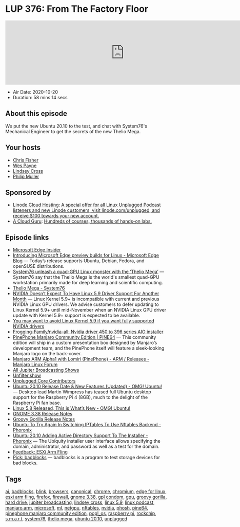 # LUP 376: From The Factory Floor

<iframe src="https://player.fireside.fm/v2/RUkczH-V+Ou0Va_No?theme=dark" width="740" height="200" frameborder="0" scrolling="no"></iframe>

* Air Date: 2020-10-20
* Duration: 58 mins 14 secs

## About this episode

We put the new Ubuntu 20.10 to the test, and chat with System76's Mechanical Engineer to get the secrets of the new Thelio Mega.

## Your hosts
* [Chris Fisher](https://linuxunplugged.com/hosts/chrislas)
* [Wes Payne](https://linuxunplugged.com/hosts/wes)
* [Lindsey Cross](https://linuxunplugged.com/guests/lindsey)
* [Philip Muller](https://linuxunplugged.com/guests/philipmuller)

## Sponsored by

  * [Linode Cloud Hosting](https://linode.com/unplugged): [A special offer for all Linux Unplugged Podcast listeners and new Linode customers, visit linode.com/unplugged, and receive $100 towards your new account. ](https://linode.com/unplugged)
  * [A Cloud Guru](https://acloudguru.com): [Hundreds of courses, thousands of hands-on labs.](https://acloudguru.com)



## Episode links

  * [Microsoft Edge Insider](https://www.microsoftedgeinsider.com/en-us/ "Microsoft Edge Insider")
  * [Introducing Microsoft Edge preview builds for Linux - Microsoft Edge Blog](https://blogs.windows.com/msedgedev/2020/10/20/microsoft-edge-dev-linux/ "Introducing Microsoft Edge preview builds for Linux - Microsoft Edge Blog") — Today’s release supports Ubuntu, Debian, Fedora, and openSUSE distributions.
  * [System76 unleash a quad-GPU Linux monster with the ‘Thelio Mega’](https://www.gamingonlinux.com/2020/10/system76-unleash-a-quad-gpu-linux-monster-with-the-thelio-mega "System76 unleash a quad-GPU Linux monster with the ‘Thelio Mega’") — System76 say that the Thelio Mega is the world's smallest quad-GPU workstation primarily made for deep learning and scientific computing.
  * [Thelio Mega - System76](https://system76.com/desktops/thelio-mega "Thelio Mega - System76")
  * [NVIDIA Doesn’t Expect To Have Linux 5.9 Driver Support For Another Month](https://www.phoronix.com/scan.php?page=news_item&px=NVIDIA-Linux-5.9-Delayed "NVIDIA Doesn’t Expect To Have Linux 5.9 Driver Support For Another Month") — Linux Kernel 5.9+ is incompatible with current and previous NVIDIA Linux GPU drivers. We advise customers to defer updating to Linux Kernel 5.9+ until mid-November when an NVIDIA Linux GPU driver update with Kernel 5.9+ support is expected to be available.
  * [You may want to avoid Linux Kernel 5.9 if you want fully supported NVIDIA drivers](https://www.gamingonlinux.com/2020/10/you-may-want-to-avoid-linux-kernel-59-if-you-want-fully-supported-nvidia-drivers "You may want to avoid Linux Kernel 5.9 if you want fully supported NVIDIA drivers")
  * [Frogging-Family/nvidia-all: Nvidia driver 450 to 396 series AIO installer](https://github.com/Frogging-Family/nvidia-all "Frogging-Family/nvidia-all: Nvidia driver 450 to 396 series AIO installer")
  * [PinePhone Manjaro Community Edition | PINE64](https://www.pine64.org/2020/08/31/pinephone-manjaro-community-edition/ "PinePhone Manjaro Community Edition | PINE64") — This community edition will ship in a custom presentation box designed by Manjaro’s development team, and the PinePhone itself will feature a sleek-looking Manjaro logo on the back-cover.
  * [Manjaro ARM Alpha1 with Lomiri (PinePhone) - ARM / Releases - Manjaro Linux Forum](https://forum.manjaro.org/t/manjaro-arm-alpha1-with-lomiri-pinephone/26454 "Manjaro ARM Alpha1 with Lomiri \(PinePhone\) - ARM / Releases - Manjaro Linux Forum")
  * [All Jupiter Broadcasting Shows](https://feed.jupiter.zone/allshows "All Jupiter Broadcasting Shows")
  * [Unfilter.show](https://unfilter.show/ "Unfilter.show")
  * [Unplugged Core Contributors](http://unpluggedcore.com/ "Unplugged Core Contributors")
  * [Ubuntu 20.10 Release Date & New Features (Updated) - OMG! Ubuntu!](https://www.omgubuntu.co.uk/2020/05/ubuntu-20-10-release-features "Ubuntu 20.10 Release Date & New Features \(Updated\) - OMG! Ubuntu!") — Desktop lead Martin Wimpress has teased full Ubuntu desktop support for the Raspberry Pi 4 (8GB), much to the delight of the Raspberry Pi fan base.
  * [Linux 5.8 Released, This is What’s New - OMG! Ubuntu!](https://www.omgubuntu.co.uk/2020/08/linux-5-8-kernel-features "Linux 5.8 Released, This is What’s New - OMG! Ubuntu!")
  * [GNOME 3.38 Release Notes](https://help.gnome.org/misc/release-notes/3.38/ "GNOME 3.38 Release Notes")
  * [Groovy Gorilla Release Notes](https://discourse.ubuntu.com/t/groovy-gorilla-release-notes/15533 "Groovy Gorilla Release Notes")
  * [Ubuntu To Try Again In Switching IPTables To Use Nftables Backend - Phoronix](https://www.phoronix.com/scan.php?page=news_item&px=Ubuntu-20.10-Nftables "Ubuntu To Try Again In Switching IPTables To Use Nftables Backend - Phoronix")
  * [Ubuntu 20.10 Adding Active Directory Support To The Installer - Phoronix](https://www.phoronix.com/scan.php?page=news_item&px=Ubuntu-20.10-Active-Directory "Ubuntu 20.10 Adding Active Directory Support To The Installer - Phoronix") — The Ubiquity installer user interface allows specifying the domain, administrator, and password as well as a test for the domain.
  * [Feedback: ESXi Arm Fling](https://slexy.org/view/s2rPzMdJKC "Feedback: ESXi Arm Fling")
  * [Pick: badblocks](https://wiki.archlinux.org/index.php/badblocks "Pick: badblocks") — badblocks is a program to test storage devices for bad blocks. 



## Tags

[ai](https://linuxunplugged.com/tags/ai), [badblocks](https://linuxunplugged.com/tags/badblocks), [blink](https://linuxunplugged.com/tags/blink), [browsers](https://linuxunplugged.com/tags/browsers), [canonical](https://linuxunplugged.com/tags/canonical), [chrome](https://linuxunplugged.com/tags/chrome), [chromium](https://linuxunplugged.com/tags/chromium), [edge for linux](https://linuxunplugged.com/tags/edge%20for%20linux), [esxi arm fling](https://linuxunplugged.com/tags/esxi%20arm%20fling), [firefox](https://linuxunplugged.com/tags/firefox), [firewall](https://linuxunplugged.com/tags/firewall), [gnome 3.38](https://linuxunplugged.com/tags/gnome%203.38), [gpl condom](https://linuxunplugged.com/tags/gpl%20condom), [gpu](https://linuxunplugged.com/tags/gpu), [groovy gorilla](https://linuxunplugged.com/tags/groovy%20gorilla), [hard drive](https://linuxunplugged.com/tags/hard%20drive), [jupiter broadcasting](https://linuxunplugged.com/tags/jupiter%20broadcasting), [lindsey cross](https://linuxunplugged.com/tags/lindsey%20cross), [linux 5.9](https://linuxunplugged.com/tags/linux%205.9), [linux podcast](https://linuxunplugged.com/tags/linux%20podcast), [manjaro arm](https://linuxunplugged.com/tags/manjaro%20arm), [microsoft](https://linuxunplugged.com/tags/microsoft), [ml](https://linuxunplugged.com/tags/ml), [netgpu](https://linuxunplugged.com/tags/netgpu), [nftables](https://linuxunplugged.com/tags/nftables), [nvidia](https://linuxunplugged.com/tags/nvidia), [phosh](https://linuxunplugged.com/tags/phosh), [pine64](https://linuxunplugged.com/tags/pine64), [pinephone manjaro community edition](https://linuxunplugged.com/tags/pinephone%20manjaro%20community%20edition), [pop!_os](https://linuxunplugged.com/tags/pop!_os), [raspberry pi](https://linuxunplugged.com/tags/raspberry%20pi), [rockchip](https://linuxunplugged.com/tags/rockchip), [s.m.a.r.t](https://linuxunplugged.com/tags/s.m.a.r.t), [system76](https://linuxunplugged.com/tags/system76), [thelio mega](https://linuxunplugged.com/tags/thelio%20mega), [ubuntu 20.10](https://linuxunplugged.com/tags/ubuntu%2020.10), [unplugged](https://linuxunplugged.com/tags/unplugged)